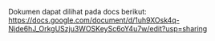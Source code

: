 Dokumen dapat dilihat pada docs berikut:
https://docs.google.com/document/d/1uh9XOsk4q-Njde6hJ_OrkgUSzju3WOSKeySc6oY4u7w/edit?usp=sharing
